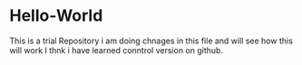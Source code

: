 # Hello-World
This is a trial Repository
i am doing chnages in this file and will see how this will work
I thnk i have learned conntrol version on github.
